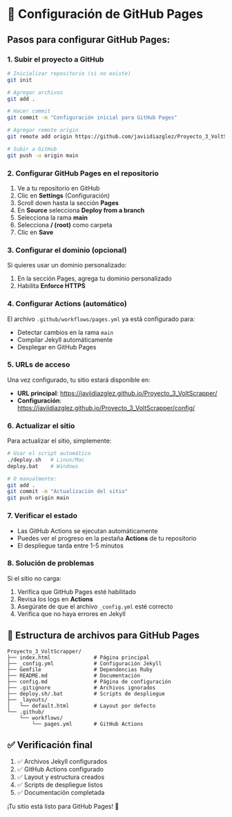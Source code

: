 # 🚀 Configuración de GitHub Pages

## Pasos para configurar GitHub Pages:

### 1. Subir el proyecto a GitHub
```bash
# Inicializar repositorio (si no existe)
git init

# Agregar archivos
git add .

# Hacer commit
git commit -m "Configuración inicial para GitHub Pages"

# Agregar remote origin
git remote add origin https://github.com/javiidiazglez/Proyecto_3_VoltScrapper.git

# Subir a GitHub
git push -u origin main
```

### 2. Configurar GitHub Pages en el repositorio

1. Ve a tu repositorio en GitHub
2. Clic en **Settings** (Configuración)
3. Scroll down hasta la sección **Pages**
4. En **Source** selecciona **Deploy from a branch**
5. Selecciona la rama **main**
6. Selecciona **/ (root)** como carpeta
7. Clic en **Save**

### 3. Configurar el dominio (opcional)

Si quieres usar un dominio personalizado:
1. En la sección Pages, agrega tu dominio personalizado
2. Habilita **Enforce HTTPS**

### 4. Configurar Actions (automático)

El archivo `.github/workflows/pages.yml` ya está configurado para:
- Detectar cambios en la rama `main`
- Compilar Jekyll automáticamente
- Desplegar en GitHub Pages

### 5. URLs de acceso

Una vez configurado, tu sitio estará disponible en:
- **URL principal**: https://javiidiazglez.github.io/Proyecto_3_VoltScrapper/
- **Configuración**: https://javiidiazglez.github.io/Proyecto_3_VoltScrapper/config/

### 6. Actualizar el sitio

Para actualizar el sitio, simplemente:
```bash
# Usar el script automático
./deploy.sh   # Linux/Mac
deploy.bat    # Windows

# O manualmente:
git add .
git commit -m "Actualización del sitio"
git push origin main
```

### 7. Verificar el estado

- Las GitHub Actions se ejecutan automáticamente
- Puedes ver el progreso en la pestaña **Actions** de tu repositorio
- El despliegue tarda entre 1-5 minutos

### 8. Solución de problemas

Si el sitio no carga:
1. Verifica que GitHub Pages esté habilitado
2. Revisa los logs en **Actions**
3. Asegúrate de que el archivo `_config.yml` esté correcto
4. Verifica que no haya errores en Jekyll

## 📁 Estructura de archivos para GitHub Pages

```
Proyecto_3_VoltScrapper/
├── index.html              # Página principal
├── _config.yml             # Configuración Jekyll
├── Gemfile                 # Dependencias Ruby
├── README.md               # Documentación
├── config.md               # Página de configuración
├── .gitignore              # Archivos ignorados
├── deploy.sh/.bat          # Scripts de despliegue
├── _layouts/
│   └── default.html        # Layout por defecto
└── .github/
    └── workflows/
        └── pages.yml       # GitHub Actions
```

## ✅ Verificación final

1. ✅ Archivos Jekyll configurados
2. ✅ GitHub Actions configurado
3. ✅ Layout y estructura creados
4. ✅ Scripts de despliegue listos
5. ✅ Documentación completada

¡Tu sitio está listo para GitHub Pages! 🎉
